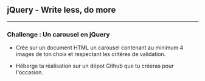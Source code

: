 ## jQuery - Write less, do more

<hr/>

### Challenge : Un carousel en jQuery


* Crée sur un document HTML un carousel contenant au minimum 4 images de ton choix et respectant les critères de validation.

* Héberge ta réalisation sur un dépot Github que tu créeras pour l'occasion.
